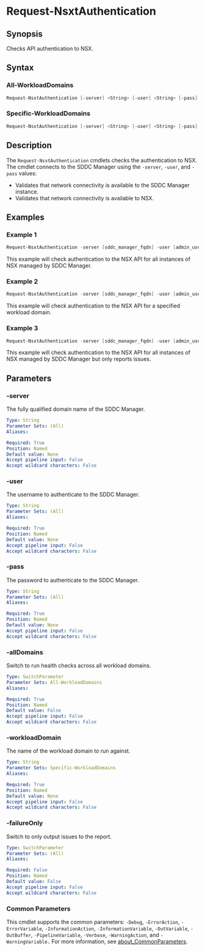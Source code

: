 # Request-NsxtAuthentication

## Synopsis

Checks API authentication to NSX.

## Syntax

### All-WorkloadDomains

```powershell
Request-NsxtAuthentication [-server] <String> [-user] <String> [-pass] <String> [-allDomains] [-failureOnly] [<CommonParameters>]
```

### Specific-WorkloadDomains

```powershell
Request-NsxtAuthentication [-server] <String> [-user] <String> [-pass] <String> [-workloadDomain] <String> [-failureOnly] [<CommonParameters>]
```

## Description

The `Request-NsxtAuthentication` cmdlets checks the authentication to NSX.
The cmdlet connects to the SDDC Manager using the `-server`, `-user`, and `-pass` values:

- Validates that network connectivity is available to the SDDC Manager instance.
- Validates that network connectivity is available to NSX.

## Examples

### Example 1

```powershell
Request-NsxtAuthentication -server [sddc_manager_fqdn] -user [admin_username] -pass [admin_password] -allDomains
```

This example will check authentication to the NSX API for all instances of NSX managed by SDDC Manager.

### Example 2

```powershell
Request-NsxtAuthentication -server [sddc_manager_fqdn] -user [admin_username] -pass [admin_password] -workloadDomain [workload_domain_name]
```

This example will check authentication to the NSX API for a specified workload domain.

### Example 3

```powershell
Request-NsxtAuthentication -server [sddc_manager_fqdn] -user [admin_username] -pass [admin_password] -allDomains -failureOnly
```

This example will check authentication to the NSX API for all instances of NSX managed by SDDC Manager but only reports issues.

## Parameters

### -server

The fully qualified domain name of the SDDC Manager.

```yaml
Type: String
Parameter Sets: (All)
Aliases:

Required: True
Position: Named
Default value: None
Accept pipeline input: False
Accept wildcard characters: False
```

### -user

The username to authenticate to the SDDC Manager.

```yaml
Type: String
Parameter Sets: (All)
Aliases:

Required: True
Position: Named
Default value: None
Accept pipeline input: False
Accept wildcard characters: False
```

### -pass

The password to authenticate to the SDDC Manager.

```yaml
Type: String
Parameter Sets: (All)
Aliases:

Required: True
Position: Named
Default value: None
Accept pipeline input: False
Accept wildcard characters: False
```

### -allDomains

Switch to run health checks across all workload domains.

```yaml
Type: SwitchParameter
Parameter Sets: All-WorkloadDomains
Aliases:

Required: True
Position: Named
Default value: False
Accept pipeline input: False
Accept wildcard characters: False
```

### -workloadDomain

The name of the workload domain to run against.

```yaml
Type: String
Parameter Sets: Specific-WorkloadDomains
Aliases:

Required: True
Position: Named
Default value: None
Accept pipeline input: False
Accept wildcard characters: False
```

### -failureOnly

Switch to only output issues to the report.

```yaml
Type: SwitchParameter
Parameter Sets: (All)
Aliases:

Required: False
Position: Named
Default value: False
Accept pipeline input: False
Accept wildcard characters: False
```

### Common Parameters

This cmdlet supports the common parameters: `-Debug`, `-ErrorAction`, `-ErrorVariable`, `-InformationAction`, `-InformationVariable`, `-OutVariable`, `-OutBuffer`, `-PipelineVariable`, `-Verbose`, `-WarningAction`, and `-WarningVariable.` For more information, see [about_CommonParameters](http://go.microsoft.com/fwlink/?LinkID=113216).
